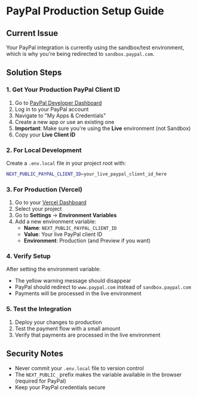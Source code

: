 # PayPal Production Setup Guide

## Current Issue
Your PayPal integration is currently using the sandbox/test environment, which is why you're being redirected to `sandbox.paypal.com`.

## Solution Steps

### 1. Get Your Production PayPal Client ID

1. Go to [PayPal Developer Dashboard](https://developer.paypal.com/)
2. Log in to your PayPal account
3. Navigate to "My Apps & Credentials"
4. Create a new app or use an existing one
5. **Important**: Make sure you're using the **Live** environment (not Sandbox)
6. Copy your **Live Client ID**

### 2. For Local Development

Create a `.env.local` file in your project root with:

```bash
NEXT_PUBLIC_PAYPAL_CLIENT_ID=your_live_paypal_client_id_here
```

### 3. For Production (Vercel)

1. Go to your [Vercel Dashboard](https://vercel.com/dashboard)
2. Select your project
3. Go to **Settings** → **Environment Variables**
4. Add a new environment variable:
   - **Name**: `NEXT_PUBLIC_PAYPAL_CLIENT_ID`
   - **Value**: Your live PayPal client ID
   - **Environment**: Production (and Preview if you want)

### 4. Verify Setup

After setting the environment variable:
- The yellow warning message should disappear
- PayPal should redirect to `www.paypal.com` instead of `sandbox.paypal.com`
- Payments will be processed in the live environment

### 5. Test the Integration

1. Deploy your changes to production
2. Test the payment flow with a small amount
3. Verify that payments are processed in the live environment

## Security Notes

- Never commit your `.env.local` file to version control
- The `NEXT_PUBLIC_` prefix makes the variable available in the browser (required for PayPal)
- Keep your PayPal credentials secure 